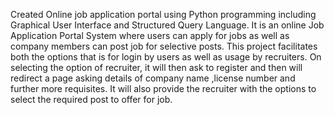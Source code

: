 Created Online job application portal using Python programming including Graphical User Interface and Structured Query Language. It is an online Job Application Portal System where users can apply for jobs as well as company members can post job for selective posts. This project facilitates both the options that is for login by users as well as usage by recruiters. On selecting the option of recruiter, it will then ask to register and then will redirect a page asking details of company name ,license number and further more requisites. It will also provide the recruiter with the options to select the required post to offer for job.
